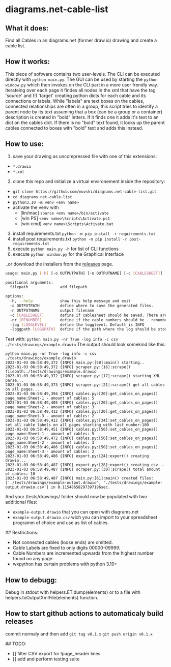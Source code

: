 # diagrams.net-cable-list


## What it does:
Find all Cables in an diagrams.net (former draw.io) drawing and create a cable list.

## How it works:
This piece of software contains two user-levels. 
The CLI can be executed directly with `python main.py`.
The GUI can be used by starting the `python window.py` which then invokes on the CLI part in a more user frendly way. 
Iterateing over each page it findes all nodes in the xml that have the tag 'source' 
and (!) 'target' creating python dicts for each cable and its connections or labels.
While "labels" are text boxes on the cables, connected relationships are often in a group,
this script tries to identify a parent node by its text assuming that a box (can be a group or a container) 
description is created in "bold" letters. If it finds one it adds it's text to an dict on the 
cables dict. If there is no "bold" text found, it looks up the parent 
cables connected to boxes with "bold" text and adds this instead.

## How to use:
1. save your drawing as uncompressed file with one of this extensions: 
  - `*.drawio`
  - `*.xml`
2. clone this repo and initialize a virtual environement inside the repository:
  - `git clone https://github.com/novski/diagrams.net-cable-list.git`
  - `cd diagrams.net-cable-list`
  - `python3.10 -m venv <env name>`
  - activate the venv with 
    - [lin/mac] `source <env name>/bin/activate` 
    - [win PS] `<env name>\Scripts\Activate.ps1`
    - [win cmd] `<env name>\Scripts\Activate.bat`
3. install requirements.txt `python -m pip install -r requirements.txt`
4. install post requirements.txt `python -m pip install -r post-requirements.txt`
5. execute `python main.py -h` for list of CLI functions
6. execute `python window.py` for the Graphical Interface

..or download the installers from the 
[releases](https://github.com/novski/diagrams.net-cable-list/releases/latest) page.

```bash
usage: main.py [-h] [-o OUTPUTPATH] [-n OUTPUTNAME] [-c [CABLESHEET]] [-nr [RENUMBER]] [-log [LOGGLEVEL]] [-loggpath [LOGGPATH]] filepath

positional arguments:
  filepath              add filepath

options:
  -h, --help            show this help message and exit
  -o OUTPUTPATH         define where to save the generated files.
  -n OUTPUTNAME         output filename
  -c [CABLESHEET]       define if cablesheet should be saved. There are two choices: 'json' or 'csv'.
  -nr [RENUMBER]        define if the cable numbers should be . renumbered as True or False. Default is True
  -log [LOGGLEVEL]      define the logglevel. Default is INFO
  -loggpath [LOGGPATH]  define if the path where the log should be stored. Default is ./log/
```

Test with: `python main.py -nr True -log info -c csv ./tests/drawings/example.drawio`
The output should look somekind like this:
```
python main.py -nr True -log info -c csv ./tests/drawings/example.drawio
2023-01-03 06:58:49,372 {INFO} main.py:[58]:main() starting..
2023-01-03 06:58:49,372 {INFO} scraper.py:[16]:scrape() filepath:./tests/drawings/example.drawio
2023-01-03 06:58:49,372 {INFO} scraper.py:[17]:scrape() starting XML parse...
2023-01-03 06:58:49,373 {INFO} scraper.py:[21]:scrape() get all cables on all pages...
2023-01-03 06:58:49,394 {INFO} cables.py:[20]:get_cables_on_pages() page_name:Sheet-1 - amount of cables: 5
2023-01-03 06:58:49,405 {INFO} cables.py:[20]:get_cables_on_pages() page_name:Sheet-2 - amount of cables: 3
2023-01-03 06:58:49,412 {INFO} cables.py:[20]:get_cables_on_pages() page_name:Sheet-3 - amount of cables: 2
2023-01-03 06:58:49,412 {INFO} cables.py:[34]:set_cables_on_pages() set all cable labels on all pages starting with last number:100
2023-01-03 06:58:49,451 {INFO} cables.py:[50]:set_cables_on_pages() page_name:Sheet-1 - amount of cables: 5
2023-01-03 06:58:49,472 {INFO} cables.py:[50]:set_cables_on_pages() page_name:Sheet-2 - amount of cables: 3
2023-01-03 06:58:49,486 {INFO} cables.py:[50]:set_cables_on_pages() page_name:Sheet-3 - amount of cables: 2
2023-01-03 06:58:49,486 {INFO} export.py:[24]:export() creating drawio...
2023-01-03 06:58:49,487 {INFO} export.py:[28]:export() creating csv...
2023-01-03 06:58:49,487 {INFO} scraper.py:[30]:scrape() total amount of cables: 10
2023-01-03 06:58:49,487 {INFO} main.py:[61]:main() created files: ['./tests/drawings/example-output.drawio', './tests/drawings/example-output.drawio.csv'] in 0.11548658297397196sec.
```
And your /tests/drawings/ folder should now be populated with two additional files:
- `example-output.drawio` that you can open with diagrams.net
- `example-output.drawio.csv` wich you can import to your spreadsheet programm of choice and use as list of cables.

## Restrictions:
- Not connected cables (loose ends) are omitted.
- Cable Labels are fixed to only digits 00000-09999.
- Cable Numbers are incremented upwards from the highest number found on any page.
- wxpython has certain problems with python 3.10+

## How to debugg:
Debug in stdout with helpers.ET.dump(elements) or to a file with helpers.toOutputXmlFile(elements) function.

## How to start github actions to automaticaly build releases
commit normaly and then add
`git tag v0.1.x`
`git push origin v0.1.x`

## TODO:
- [] filter CSV export for !page_header lines
- [] add and perform testing suite
